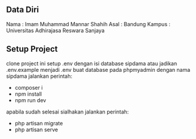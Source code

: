 ## Data Diri

Nama : Imam Muhammad Mannar Shahih
Asal : Bandung
Kampus : Universitas Adhirajasa Reswara Sanjaya

## Setup Project

clone project ini
setup .env dengan isi database sipdama atau jadikan .env.example menjadi .env
buat database pada phpmyadmin dengan nama sipdama
jalankan perintah:

-   composer i
-   npm install
-   npm run dev

apabila sudah selesai sialhakan jalankan perintah:

-   php artisan migrate
-   php artisan serve
